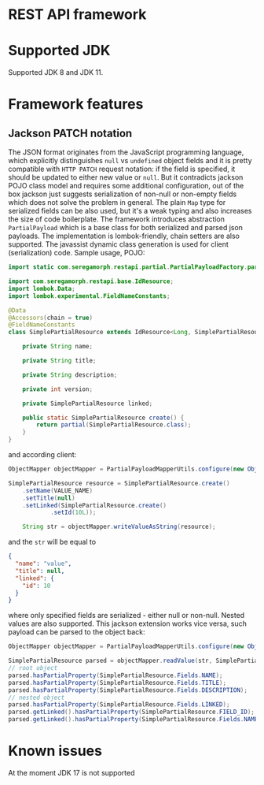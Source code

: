 # REST API framework

# Supported JDK
Supported JDK 8 and JDK 11.

# Framework features

## Jackson PATCH notation
The JSON format originates from the JavaScript programming language, which explicitly distinguishes `null` vs `undefined` object fields and it is pretty compatible with `HTTP PATCH` request notation: if the field is specified, it should be updated to either new value or `null`. But it contradicts jackson POJO class model and requires some additional configuration, out of the box jackson just suggests serialization of non-null or non-empty fields which does not solve the problem in general. The plain `Map` type for serialized fields can be also used, but it's a weak typing and also increases the size of code boilerplate. The framework introduces abstraction `PartialPayload` which is a base class for both serialized and parsed json payloads. The implementation is lombok-friendly, chain setters are also supported. The javassist dynamic class generation is used for client (serialization) code. Sample usage, POJO:
```java
import static com.seregamorph.restapi.partial.PartialPayloadFactory.partial;

import com.seregamorph.restapi.base.IdResource;
import lombok.Data;
import lombok.experimental.FieldNameConstants;

@Data
@Accessors(chain = true)
@FieldNameConstants
class SimplePartialResource extends IdResource<Long, SimplePartialResource> implements SimplePartial {

    private String name;

    private String title;

    private String description;

    private int version;

    private SimplePartialResource linked;

    public static SimplePartialResource create() {
        return partial(SimplePartialResource.class);
    }
}
```
and according client:
```java
ObjectMapper objectMapper = PartialPayloadMapperUtils.configure(new ObjectMapper());

SimplePartialResource resource = SimplePartialResource.create()
    .setName(VALUE_NAME)
    .setTitle(null)
    .setLinked(SimplePartialResource.create()
            .setId(10L));

    String str = objectMapper.writeValueAsString(resource);
```
and the `str` will be equal to
```json
{
  "name": "value",
  "title": null,
  "linked": {
    "id": 10
  }
}
```
where only specified fields are serialized - either null or non-null. Nested values are also supported.
This jackson extension works vice versa, such payload can be parsed to the object back:
```java
ObjectMapper objectMapper = PartialPayloadMapperUtils.configure(new ObjectMapper());

SimplePartialResource parsed = objectMapper.readValue(str, SimplePartialResource.class);
// root object
parsed.hasPartialProperty(SimplePartialResource.Fields.NAME);               // true
parsed.hasPartialProperty(SimplePartialResource.Fields.TITLE);              // true
parsed.hasPartialProperty(SimplePartialResource.Fields.DESCRIPTION);        // false
// nested object
parsed.hasPartialProperty(SimplePartialResource.Fields.LINKED);             // true
parsed.getLinked().hasPartialProperty(SimplePartialResource.FIELD_ID);      // true
parsed.getLinked().hasPartialProperty(SimplePartialResource.Fields.NAME);   // false
```

# Known issues
At the moment JDK 17 is not supported

